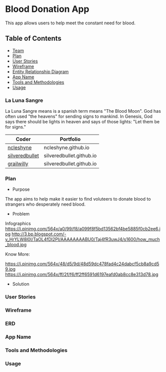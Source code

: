 # Blood Donation App

This app allows users to help meet the constant need for blood. 

## Table of Contents

- [Team](#la-luna-sangre)
- [Plan](#plan)
- [User Stories](#user-stories)
- [Wireframe](#wireframe)
- [Entity Relationship Diagram](#erd)
- [App Name](#app-name)
- [Tools and Methodologies](#tools--and-methodologies)
- [Usage](#usage)


### La Luna Sangre
La Luna Sangre means is a spanish term means "The Blood Moon". God has often used "the heavens" for sending signs to mankind. In Genesis, God says there should be lights in heaven and says of those lights: "Let them be for signs." 

| Coder | Portfolio |
| --- | --- |
| [ncleshyne](https://github.com/ncleshyne) | ncleshyne.github.io |
| [silveredbullet](https://github.com/silveredbullet) | silveredbullet.github.io |
| [grailwilly](https://github.com/grailwilly) | silveredbullet.github.io |

### Plan

- Purpose

The app aims to help make it easier to find voluteers to donate blood to strangers who desperately need blood.

 - Problem

Infographics
https://i.pinimg.com/564x/a0/99/f8/a099f8f5bd13562bf4be5885f0cb2ee6.jpg
http://3.bp.blogspot.com/-v_HrYLW8l0I/TaOL4fDI2PI/AAAAAAAABU0/Taj4fR3uwJ4/s1600/how_much_blood.jpg

Know More:

https://i.pinimg.com/564x/48/d5/9d/48d59dc478fad4c24dabcf5cb8a9cd59.jpg
https://i.pinimg.com/564x/ff/2f/f6/ff2ff6591d6197eafd0ab8cc8e313d78.jpg

 - Solution
 
### User Stories 

### Wireframe

### ERD

### App Name

### Tools and Methodologies

### Usage
